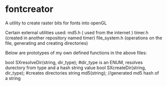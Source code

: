 fontcreator
===========

A utility to create raster bits for fonts into openGL

Certain external utilities used:
md5.h ( used from the internet )
timer.h (created in another repository named timer)
file_system.h (operations on the file, generating and creating directories)

Below are prototypes of my own defined functions in the above files:

bool SXresolveDir(string, dir_type);  #dir_type is an ENUM, resolves durectory from type and a hash string value
bool SXcreateDir(string, dir_type);  #creates directories
string md5(string); //generated md5 hash of a string
